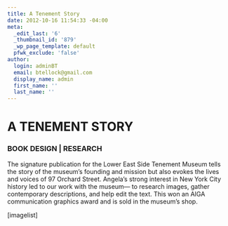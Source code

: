 ```yaml
---
title: A Tenement Story
date: 2012-10-16 11:54:33 -04:00
meta:
  _edit_last: '6'
  _thumbnail_id: '879'
  _wp_page_template: default
  pfwk_exclude: 'false'
author:
  login: adminBT
  email: btellock@gmail.com
  display_name: admin
  first_name: ''
  last_name: ''
---
```


<h1>A TENEMENT STORY</h1>
<h3>BOOK DESIGN | RESEARCH</h3>
<span>The signature publication for the Lower East Side Tenement Museum tells the story of the museum’s founding and mission but also evokes the lives and voices of 97 Orchard Street</span>. Angela’s strong interest in New York City history led to our work with the museum— to research images, gather contemporary descriptions, and help edit the text. This won an AIGA communication graphics award and is sold in the museum’s shop.


[imagelist]</p>
